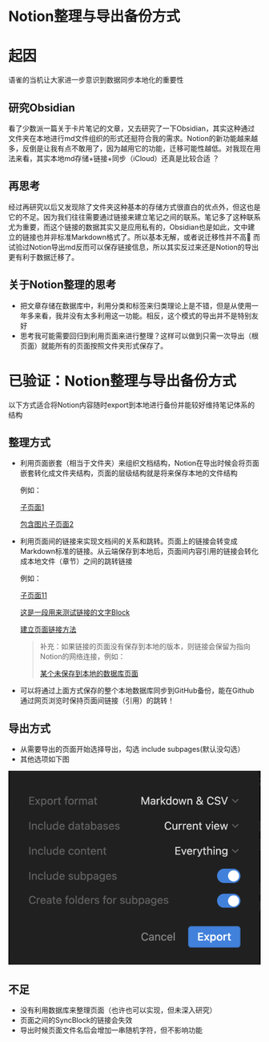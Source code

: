 # Notion整理与导出备份方式

# 起因

语雀的当机让大家进一步意识到数据同步本地化的重要性

## 研究Obsidian

看了少数派一篇关于卡片笔记的文章，又去研究了一下Obsidian，其实这种通过文件夹在本地进行md文件组织的形式还挺符合我的需求。Notion的新功能越来越多，反倒是让我有点不敢用了，因为越用它的功能，迁移可能性越低。对我现在用法来看，其实本地md存储+链接+同步（iCloud）还真是比较合适 ？

## 再思考

经过再研究以后又发现除了文件夹这种基本的存储方式很直白的优点外，但这也是它的不足。因为我们往往需要通过链接来建立笔记之间的联系。笔记多了这种联系尤为重要，而这个链接的数据其实又是应用私有的，Obsidian也是如此，文中建立的链接也并非标准Markdown格式了。所以基本无解，或者说迁移性并不高🤣  而试验过Notion导出md反而可以保存链接信息，所以其实反过来还是Notion的导出更有利于数据迁移了。

## 关于Notion整理的思考

- 把文章存储在数据库中，利用分类和标签来归类理论上是不错，但是从使用一年多来看，我并没有太多利用这一功能。相反，这个模式的导出并不是特别友好
- 思考我可能需要回归到利用页面来进行整理？这样可以做到只需一次导出（根页面）就能所有的页面按照文件夹形式保存了。

# 已验证：Notion整理与导出备份方式

以下方式适合将Notion内容随时export到本地进行备份并能较好维持笔记体系的结构

## 整理方式

- 利用页面嵌套（相当于文件夹）来组织文档结构，Notion在导出时候会将页面嵌套转化成文件夹结构，页面的层级结构就是将来保存本地的文件结构
    
    例如：
    
    [子页面1](Notion%E6%95%B4%E7%90%86%E4%B8%8E%E5%AF%BC%E5%87%BA%E5%A4%87%E4%BB%BD%E6%96%B9%E5%BC%8F%20201e173a1f574f458ee6d04abd21924e/%E5%AD%90%E9%A1%B5%E9%9D%A21%202ecdfbd2e58d47a0abc68c3e5d5c0932.md)
    
    [包含图片子页面2](Notion%E6%95%B4%E7%90%86%E4%B8%8E%E5%AF%BC%E5%87%BA%E5%A4%87%E4%BB%BD%E6%96%B9%E5%BC%8F%20201e173a1f574f458ee6d04abd21924e/%E5%8C%85%E5%90%AB%E5%9B%BE%E7%89%87%E5%AD%90%E9%A1%B5%E9%9D%A22%20c442529e007c4b5b8e93b428a37249f9.md)
    
- 利用页面间的链接来实现文档间的关系和跳转。页面上的链接会转变成Markdown标准的链接。从云端保存到本地后，页面间内容引用的链接会转化成本地文件（章节）之间的跳转链接
    
    例如：
    
    [子页面11](Notion%E6%95%B4%E7%90%86%E4%B8%8E%E5%AF%BC%E5%87%BA%E5%A4%87%E4%BB%BD%E6%96%B9%E5%BC%8F%20201e173a1f574f458ee6d04abd21924e/%E5%AD%90%E9%A1%B5%E9%9D%A21%202ecdfbd2e58d47a0abc68c3e5d5c0932/%E5%AD%90%E9%A1%B5%E9%9D%A211%205caa573642f34f15bb0802f3717909f1.md)
    
    [这是一段用来测试链接的文字Block](Notion%E6%95%B4%E7%90%86%E4%B8%8E%E5%AF%BC%E5%87%BA%E5%A4%87%E4%BB%BD%E6%96%B9%E5%BC%8F%20201e173a1f574f458ee6d04abd21924e/%E5%AD%90%E9%A1%B5%E9%9D%A21%202ecdfbd2e58d47a0abc68c3e5d5c0932/%E5%AD%90%E9%A1%B5%E9%9D%A212%20134276b1c28f4c92a7b0d16f05908a37.md) 
    
    [建立页面链接方法](Notion%E6%95%B4%E7%90%86%E4%B8%8E%E5%AF%BC%E5%87%BA%E5%A4%87%E4%BB%BD%E6%96%B9%E5%BC%8F%20201e173a1f574f458ee6d04abd21924e/%E5%BB%BA%E7%AB%8B%E9%A1%B5%E9%9D%A2%E9%93%BE%E6%8E%A5%E6%96%B9%E6%B3%95%20a3fce0616e604f7499400dc69e7d3d25.md)
    
    > 补充：如果链接的页面没有保存到本地的版本，则链接会保留为指向Notion的网络连接，例如：
    > 
    > 
    > [某个未保存到本地的数据库页面](https://www.notion.so/6c03e2aa6ab54405ad1c8429ce904c9e?pvs=21)
    > 
- 可以将通过上面方式保存的整个本地数据库同步到GitHub备份，能在Github通过网页浏览时保持页面间链接（引用）的跳转！

## 导出方式

- 从需要导出的页面开始选择导出，勾选 include subpages(默认没勾选）
- 其他选项如下图

![Untitled](Notion%E6%95%B4%E7%90%86%E4%B8%8E%E5%AF%BC%E5%87%BA%E5%A4%87%E4%BB%BD%E6%96%B9%E5%BC%8F%20201e173a1f574f458ee6d04abd21924e/Untitled.png)

## 不足

- 没有利用数据库来整理页面（也许也可以实现，但未深入研究）
- 页面之间的SyncBlock的链接会失效
- 导出时候页面文件名后会增加一串随机字符，但不影响功能
